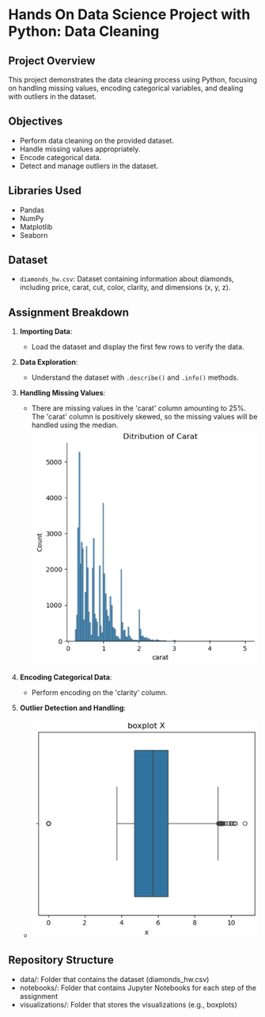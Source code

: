 # Hands On Data Science Project with Python: Data Cleaning

## Project Overview
This project demonstrates the data cleaning process using Python, focusing on handling missing values, encoding categorical variables, and dealing with outliers in the dataset.

## Objectives
- Perform data cleaning on the provided dataset.
- Handle missing values appropriately.
- Encode categorical data.
- Detect and manage outliers in the dataset.

## Libraries Used
- Pandas
- NumPy
- Matplotlib
- Seaborn

## Dataset
- `diamonds_hw.csv`: Dataset containing information about diamonds, including price, carat, cut, color, clarity, and dimensions (x, y, z).

## Assignment Breakdown
1. **Importing Data**: 
   - Load the dataset and display the first few rows to verify the data.

2. **Data Exploration**: 
   - Understand the dataset with `.describe()` and `.info()` methods.

3. **Handling Missing Values**: 
   - There are missing values in the 'carat' column amounting to 25%. The 'carat' column is positively skewed, so the missing values will be handled using the median. ![Carat Distribution](visualizations/distribution_carat.png)

4. **Encoding Categorical Data**: 
   - Perform encoding on the 'clarity' column.

5. **Outlier Detection and Handling**: 
   - ![Deskripsi Gambar](visualizations/boxplot_x.png)

## Repository Structure
- data/: Folder that contains the dataset (diamonds_hw.csv)
- notebooks/: Folder that contains Jupyter Notebooks for each step of the assignment
- visualizations/: Folder that stores the visualizations (e.g., boxplots)
